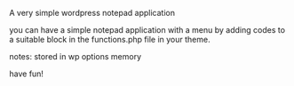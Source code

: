 A very simple wordpress notepad application

you can have a simple notepad application with a menu by adding codes to a suitable block in the functions.php file in your theme.

notes: stored in wp options memory

have fun!
